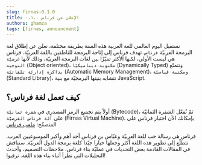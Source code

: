 ```yaml
---
slug: firnas-0.1.0
title: الإعلان عن فرناس ٠،١،٠
authors: ghamza
tags: [firnas, announcment]
---
```


نستقبل اليوم العالمي للغة العربية هذه السنة بطريقة مختلفة، نعلن عن إطلاق لغة البرمجة العربيّة `فرناس`. تهدف فرناس إلى إتاحة البرمجة للناطقين باللغة العربيّة. فرناس هي ليست الأولى، لكنها الأكثر تميّزًا بين لغات البرمجة العربيّة، وذلك لأنها `غرضيّة التوجيه` (Object oriented)، `مكتوبة ديناميكيًا` (Dynamically Typed) وتتمتّع `بذاكرة إداريّة تلقائيّة` (Automatic Memory Management)، `ومكتبة قياسيّة` (Standard Library)، تتشابه بنيتها البرمجيّة مع بنية JavaScript.

## كيف تعمل لغة فرناس؟

أولاً يتم تجميع الرمز المصدري في `شفرة ثمانيّة` (Bytecode)، ثمّ نُفعّل الشفرة الثمانيّة على `آلة فرناس الفرضيّة` (Firnas Virtual Machine). بإمكانك الآن اختبار فرناس على المتصفّح: [ملعب فرناس](https://play.firnas-lang.dev/)

فرناس هي رسالة حب للغة العربيّة وعبّاس بن فرناس أحد أهم وأكبر الموسوعيين العرب. نتطلّع إلى تطوير هذه اللغة أكثر وجعلها خيارا جيّدا كلغة برمجة الدول العربيّة. سنناقش في المقالات القادمة بعض التحديات في عمليّة بناء فرناس، ملاحظات التصميم، وأحدث التحليلات التي تطرأ أثناء بناء هذه اللغة. ترقبوا!
